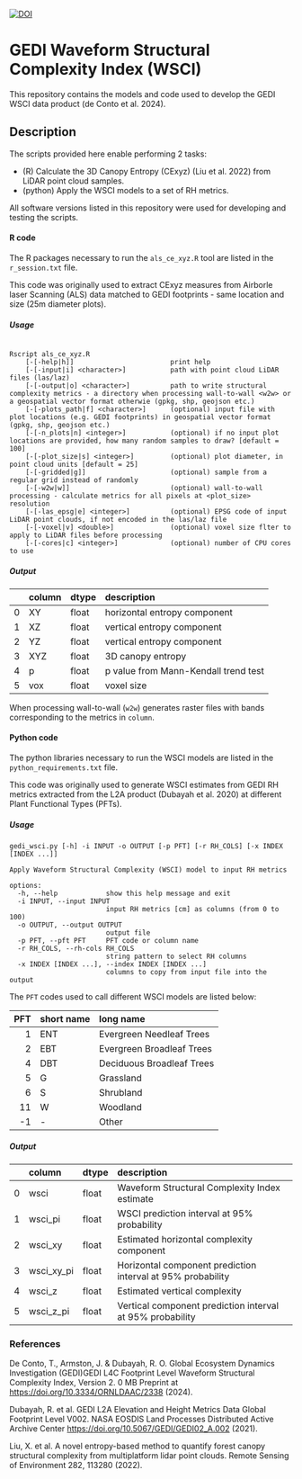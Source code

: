 [![DOI](https://zenodo.org/badge/798958913.svg)](https://zenodo.org/doi/10.5281/zenodo.13351657)

# GEDI Waveform Structural Complexity Index (WSCI)

This repository contains the models and code used to develop the GEDI WSCI data product (de Conto et al. 2024).

## Description 

The scripts provided here enable performing 2 tasks:
- (R) Calculate the 3D Canopy Entropy (CExyz) (Liu et al. 2022) from LiDAR point cloud samples.
- (python) Apply the WSCI models to a set of RH metrics.  

All software versions listed in this repository were used for developing and testing the scripts.

#### R code

The R packages necessary to run the `als_ce_xyz.R` tool are listed in the `r_session.txt` file. 

This code was originally used to extract CExyz measures from Airborle laser Scanning (ALS) data matched to GEDI footprints - same location and size (25m diameter plots).

##### Usage

```terminal 

Rscript als_ce_xyz.R
    [-[-help|h]]                        print help
    [-[-input|i] <character>]           path with point cloud LiDAR files (las/laz)
    [-[-output|o] <character>]          path to write structural complexity metrics - a directory when processing wall-to-wall <w2w> or a geospatial vector format otherwie (gpkg, shp, geojson etc.)
    [-[-plots_path|f] <character>]      (optional) input file with plot locations (e.g. GEDI footprints) in geospatial vector format (gpkg, shp, geojson etc.)
    [-[-n_plots|n] <integer>]           (optional) if no input plot locations are provided, how many random samples to draw? [default = 100]
    [-[-plot_size|s] <integer>]         (optional) plot diameter, in point cloud units [default = 25]
    [-[-gridded|g]]                     (optional) sample from a regular grid instead of randomly
    [-[-w2w|w]]                         (optional) wall-to-wall processing - calculate metrics for all pixels at <plot_size> resolution
    [-[-las_epsg|e] <integer>]          (optional) EPSG code of input LiDAR point clouds, if not encoded in the las/laz file
    [-[-voxel|v] <double>]              (optional) voxel size flter to apply to LiDAR files before processing 
    [-[-cores|c] <integer>]             (optional) number of CPU cores to use
```

##### Output
|    | column   | dtype   | description |
|---:|:---------|:--------|:------------|
|  0 | XY       | float   | horizontal entropy component |
|  1 | XZ       | float   | vertical entropy component |
|  2 | YZ       | float   | vertical entropy component |
|  3 | XYZ      | float   | 3D canopy entropy|
|  4 | p        | float   | p value from Mann-Kendall trend test|
|  5 | vox      | float   | voxel size |

When processing wall-to-wall (`w2w`) generates raster files with bands corresponding to the metrics in `column`.

#### Python code

The python libraries necessary to run the WSCI models are listed in the `python_requirements.txt` file.

This code was originally used to generate WSCI estimates from GEDI RH metrics extracted from the L2A product (Dubayah et al. 2020) at different Plant Functional Types (PFTs).

##### Usage

```terminal 
gedi_wsci.py [-h] -i INPUT -o OUTPUT [-p PFT] [-r RH_COLS] [-x INDEX [INDEX ...]]

Apply Waveform Structural Complexity (WSCI) model to input RH metrics

options:
  -h, --help            show this help message and exit
  -i INPUT, --input INPUT
                        input RH metrics [cm] as columns (from 0 to 100)
  -o OUTPUT, --output OUTPUT
                        output file
  -p PFT, --pft PFT     PFT code or column name
  -r RH_COLS, --rh-cols RH_COLS
                        string pattern to select RH columns
  -x INDEX [INDEX ...], --index INDEX [INDEX ...]
                        columns to copy from input file into the output

```

The `PFT` codes used to call different WSCI models are listed below:

| PFT | short name  | long name                 |
|---: |:--------|:--------------------------|
|  1  | ENT     | Evergreen Needleaf Trees  |
|  2  | EBT     | Evergreen Broadleaf Trees |
|  4  | DBT     | Deciduous Broadleaf Trees |
|  5  | G       | Grassland                 |
|  6  | S       | Shrubland                 |
| 11  | W       | Woodland                  |
| -1  | -       | Other                     |

##### Output

|    | column   | dtype   | description |
|---:|:---------|:--------|:------------|
|  0 | wsci       | float   | Waveform Structural Complexity Index estimate |
|  1 | wsci_pi       | float   | WSCI prediction interval at 95% probability |
|  2 | wsci_xy       | float   | Estimated horizontal complexity component | 
|  3 | wsci_xy_pi      | float   | Horizontal component prediction interval at 95% probability |
|  4 | wsci_z        | float   | Estimated vertical complexity |
|  5 | wsci_z_pi      | float   | Vertical component prediction interval at 95% probability |


### References

De Conto, T., Armston, J. & Dubayah, R. O. Global Ecosystem Dynamics Investigation (GEDI)GEDI L4C Footprint Level Waveform Structural Complexity Index, Version 2. 0 MB Preprint at https://doi.org/10.3334/ORNLDAAC/2338 (2024).

Dubayah, R. et al. GEDI L2A Elevation and Height Metrics Data Global Footprint Level V002. NASA EOSDIS Land Processes Distributed Active Archive Center https://doi.org/10.5067/GEDI/GEDI02_A.002 (2021).

Liu, X. et al. A novel entropy-based method to quantify forest canopy structural complexity from multiplatform lidar point clouds. Remote Sensing of Environment 282, 113280 (2022).
